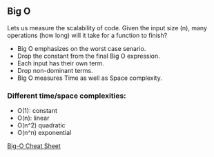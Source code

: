 ## Big O
Lets us measure the scalability of code. Given the input size (n), many operations (how long) will it take for a function to finish?
* Big O emphasizes on the worst case senario.
* Drop the constant from the final Big O expression.
* Each input has their own term.
* Drop non-dominant terms.
* Big O measures Time as well as Space complexity.

### Different time/space complexities:
* O(1): constant
* O(n): linear
* O(n^2) quadratic
* O(n^n) exponential

[Big-O Cheat Sheet](http://bigocheatsheet.com/)
